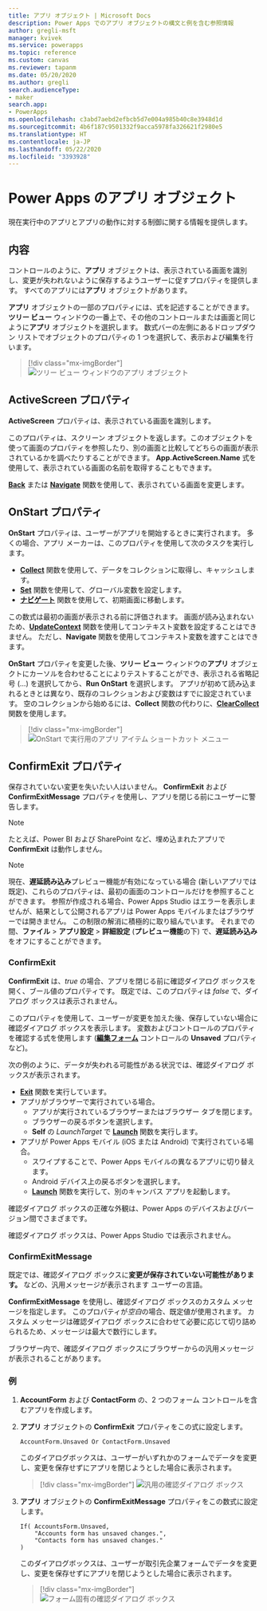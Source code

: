 ```yaml
---
title: アプリ オブジェクト | Microsoft Docs
description: Power Apps でのアプリ オブジェクトの構文と例を含む参照情報
author: gregli-msft
manager: kvivek
ms.service: powerapps
ms.topic: reference
ms.custom: canvas
ms.reviewer: tapanm
ms.date: 05/20/2020
ms.author: gregli
search.audienceType:
- maker
search.app:
- PowerApps
ms.openlocfilehash: c3abd7aebd2efbcb5d7e004a985b40c8e3948d1d
ms.sourcegitcommit: 4b6f187c9501332f9acca5978fa326621f2980e5
ms.translationtype: HT
ms.contentlocale: ja-JP
ms.lasthandoff: 05/22/2020
ms.locfileid: "3393928"
---
```

# <a name="app-object-in-power-apps"></a>Power Apps のアプリ オブジェクト

現在実行中のアプリとアプリの動作に対する制御に関する情報を提供します。

## <a name="description"></a>内容

コントロールのように、**アプリ** オブジェクトは、表示されている画面を識別し、変更が失われないように保存するようユーザーに促すプロパティを提供します。 すべてのアプリには**アプリ** オブジェクトがあります。

**アプリ** オブジェクトの一部のプロパティには、式を記述することができます。 **ツリー ビュー** ウィンドウの一番上で、その他のコントロールまたは画面と同じように**アプリ** オブジェクトを選択します。 数式バーの左側にあるドロップダウン リストでオブジェクトのプロパティの 1 つを選択して、表示および編集を行います。

> [!div class="mx-imgBorder"]
> ![ツリー ビュー ウィンドウのアプリ オブジェクト](media/object-app/appobject.png)

## <a name="activescreen-property"></a>ActiveScreen プロパティ

**ActiveScreen** プロパティは、表示されている画面を識別します。

このプロパティは、スクリーン オブジェクトを返します。このオブジェクトを使って画面のプロパティを参照したり、別の画面と比較してどちらの画面が表示されているかを調べたりすることができます。 **App.ActiveScreen.Name** 式を使用して、表示されている画面の名前を取得することもできます。

**[Back](function-navigate.md)** または **[Navigate](function-navigate.md)** 関数を使用して、表示されている画面を変更します。

## <a name="onstart-property"></a>OnStart プロパティ

**OnStart** プロパティは、ユーザーがアプリを開始するときに実行されます。 多くの場合、アプリ メーカーは、このプロパティを使用して次のタスクを実行します。

- **[Collect](function-clear-collect-clearcollect.md)** 関数を使用して、データをコレクションに取得し、キャッシュします。
- **[Set](function-set.md)** 関数を使用して、グローバル変数を設定します。
- **[ナビゲート](function-navigate.md)** 関数を使用して、初期画面に移動します。

この数式は最初の画面が表示される前に評価されます。 画面が読み込まれないため、**[UpdateContext](function-updatecontext.md)** 関数を使用してコンテキスト変数を設定することはできません。 ただし、**Navigate** 関数を使用してコンテキスト変数を渡すことはできます。

**OnStart** プロパティを変更した後、**ツリー ビュー** ウィンドウの**アプリ** オブジェクトにカーソルを合わせることによりテストすることができ、表示される省略記号 (...) を選択してから、**Run OnStart** を選択します。 アプリが初めて読み込まれるときとは異なり、既存のコレクションおよび変数はすでに設定されています。 空のコレクションから始めるには、**Collect** 関数の代わりに、**[ClearCollect](function-clear-collect-clearcollect.md)** 関数を使用します。

> [!div class="mx-imgBorder"]
> ![OnStart で実行用のアプリ アイテム ショートカット メニュー](media/object-app/appobject-runonstart.png)

## <a name="confirmexit-properties"></a>ConfirmExit プロパティ

保存されていない変更を失いたい人はいません。 **ConfirmExit** および **ConfirmExitMessage** プロパティを使用し、アプリを閉じる前にユーザーに警告します。

> [!NOTE]
> たとえば、Power BI および SharePoint など、埋め込まれたアプリで **ConfirmExit** は動作しません。

> [!NOTE]
> 現在、**遅延読み込み**プレビュー機能が有効になっている場合 (新しいアプリでは既定)、これらのプロパティは、最初の画面のコントロールだけを参照することができます。 参照が作成される場合、Power Apps Studio はエラーを表示しませんが、結果として公開されるアプリは Power Apps モバイルまたはブラウザーでは開きません。 この制限の解消に積極的に取り組んでいます。 それまでの間、**ファイル** > **アプリ設定** > **詳細設定** (**プレビュー機能**の下) で、**遅延読み込み**をオフにすることができます。

### <a name="confirmexit"></a>ConfirmExit

**ConfirmExit** は、*true* の場合、アプリを閉じる前に確認ダイアログ ボックスを開く、ブール値のプロパティです。 既定では、このプロパティは *false* で、ダイアログ ボックスは表示されません。

このプロパティを使用して、ユーザーが変更を加えた後、保存していない場合に確認ダイアログ ボックスを表示します。 変数およびコントロールのプロパティを確認する式を使用します ([**編集フォーム**](../controls/control-form-detail.md) コントロールの **Unsaved** プロパティなど)。

次の例のように、データが失われる可能性がある状況では、確認ダイアログ ボックスが表示されます。

- [**Exit**](function-exit.md) 関数を実行しています。
- アプリがブラウザーで実行されている場合。
  - アプリが実行されているブラウザーまたはブラウザー タブを閉じます。
  - ブラウザーの戻るボタンを選択します。
  - **Self** の *LaunchTarget* で [**Launch**](function-param.md) 関数を実行します。
- アプリが Power Apps モバイル (iOS または Android) で実行されている場合。
  - スワイプすることで、Power Apps モバイルの異なるアプリに切り替えます。
  - Android デバイス上の戻るボタンを選択します。
  - [**Launch**](function-param.md) 関数を実行して、別のキャンバス アプリを起動します。

確認ダイアログ ボックスの正確な外観は、Power Apps のデバイスおよびバージョン間でさまざまです。

確認ダイアログ ボックスは、Power Apps Studio では表示されません。

### <a name="confirmexitmessage"></a>ConfirmExitMessage

既定では、確認ダイアログ ボックスに**変更が保存されていない可能性があります。** などの、汎用メッセージが表示されます ユーザーの言語。

**ConfirmExitMessage** を使用し、確認ダイアログ ボックスのカスタム メッセージを指定します。 このプロパティが*空白*の場合、既定値が使用されます。 カスタム メッセージは確認ダイアログ ボックスに合わせて必要に応じて切り詰められるため、メッセージは最大で数行にします。

ブラウザー内で、確認ダイアログ ボックスにブラウザーからの汎用メッセージが表示されることがあります。

### <a name="example"></a>例

1. **AccountForm** および **ContactForm** の、2 つのフォーム コントロールを含むアプリを作成します。

1. **アプリ** オブジェクトの **ConfirmExit** プロパティをこの式に設定します。

    ```powerapps-dot
    AccountForm.Unsaved Or ContactForm.Unsaved
    ```

    このダイアログボックスは、ユーザーがいずれかのフォームでデータを変更し、変更を保存せずにアプリを閉じようとした場合に表示されます。

    > [!div class="mx-imgBorder"]
    > ![汎用の確認ダイアログ ボックス](media/object-app/confirm-native.png)

1. **アプリ** オブジェクトの **ConfirmExitMessage** プロパティをこの数式に設定します。

    ```powerapps-dot
    If( AccountsForm.Unsaved,
        "Accounts form has unsaved changes.",
        "Contacts form has unsaved changes."
    )
    ```

    このダイアログボックスは、ユーザーが取引先企業フォームでデータを変更し、変更を保存せずにアプリを閉じようとした場合に表示されます。

    > [!div class="mx-imgBorder"]
    > ![フォーム固有の確認ダイアログ ボックス](media/object-app/confirm-native-custom.png)
